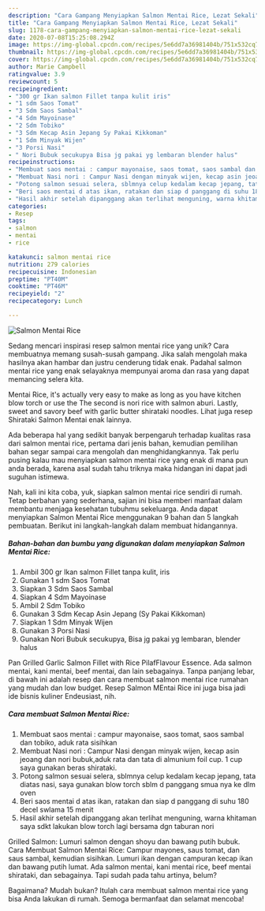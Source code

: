 ```yaml
---
description: "Cara Gampang Menyiapkan Salmon Mentai Rice, Lezat Sekali"
title: "Cara Gampang Menyiapkan Salmon Mentai Rice, Lezat Sekali"
slug: 1178-cara-gampang-menyiapkan-salmon-mentai-rice-lezat-sekali
date: 2020-07-08T15:25:08.294Z
image: https://img-global.cpcdn.com/recipes/5e6dd7a36981404b/751x532cq70/salmon-mentai-rice-foto-resep-utama.jpg
thumbnail: https://img-global.cpcdn.com/recipes/5e6dd7a36981404b/751x532cq70/salmon-mentai-rice-foto-resep-utama.jpg
cover: https://img-global.cpcdn.com/recipes/5e6dd7a36981404b/751x532cq70/salmon-mentai-rice-foto-resep-utama.jpg
author: Marie Campbell
ratingvalue: 3.9
reviewcount: 5
recipeingredient:
- "300 gr Ikan salmon Fillet tanpa kulit iris"
- "1 sdm Saos Tomat"
- "3 Sdm Saos Sambal"
- "4 Sdm Mayoinase"
- "2 Sdm Tobiko"
- "3 Sdm Kecap Asin Jepang Sy Pakai Kikkoman"
- "1 Sdm Minyak Wijen"
- "3 Porsi Nasi"
- " Nori Bubuk secukupya Bisa jg pakai yg lembaran blender halus"
recipeinstructions:
- "Membuat saos mentai : campur mayonaise, saos tomat, saos sambal dan tobiko, aduk rata sisihkan"
- "Membuat Nasi nori : Campur Nasi dengan minyak wijen, kecap asin jeoang dan nori bubuk,aduk rata dan tata di almunium foil cup. 1 cup saya gunakan beras shirataki."
- "Potong salmon sesuai selera, sblmnya celup kedalam kecap jepang, tata diatas nasi, saya gunakan blow torch sblm d panggang smua nya ke dlm oven"
- "Beri saos mentai d atas ikan, ratakan dan siap d panggang di suhu 180 decel swlama 15 menit"
- "Hasil akhir setelah dipanggang akan terlihat menguning, warna khitaman saya sdkt lakukan blow torch lagi bersama dgn taburan nori"
categories:
- Resep
tags:
- salmon
- mentai
- rice

katakunci: salmon mentai rice 
nutrition: 279 calories
recipecuisine: Indonesian
preptime: "PT40M"
cooktime: "PT46M"
recipeyield: "2"
recipecategory: Lunch

---
```



![Salmon Mentai Rice](https://img-global.cpcdn.com/recipes/5e6dd7a36981404b/751x532cq70/salmon-mentai-rice-foto-resep-utama.jpg)

Sedang mencari inspirasi resep salmon mentai rice yang unik? Cara membuatnya memang susah-susah gampang. Jika salah mengolah maka hasilnya akan hambar dan justru cenderung tidak enak. Padahal salmon mentai rice yang enak selayaknya mempunyai aroma dan rasa yang dapat memancing selera kita.

Mentai Rice, it&#39;s actually very easy to make as long as you have kitchen blow torch or use the The second is nori rice with salmon aburi. Lastly, sweet and savory beef with garlic butter shirataki noodles. Lihat juga resep Shirataki Salmon Mentai enak lainnya.

Ada beberapa hal yang sedikit banyak berpengaruh terhadap kualitas rasa dari salmon mentai rice, pertama dari jenis bahan, kemudian pemilihan bahan segar sampai cara mengolah dan menghidangkannya. Tak perlu pusing kalau mau menyiapkan salmon mentai rice yang enak di mana pun anda berada, karena asal sudah tahu triknya maka hidangan ini dapat jadi suguhan istimewa.


Nah, kali ini kita coba, yuk, siapkan salmon mentai rice sendiri di rumah. Tetap berbahan yang sederhana, sajian ini bisa memberi manfaat dalam membantu menjaga kesehatan tubuhmu sekeluarga. Anda dapat menyiapkan Salmon Mentai Rice menggunakan 9 bahan dan 5 langkah pembuatan. Berikut ini langkah-langkah dalam membuat hidangannya.

<!--inarticleads1-->

##### Bahan-bahan dan bumbu yang digunakan dalam menyiapkan Salmon Mentai Rice:

1. Ambil 300 gr Ikan salmon Fillet tanpa kulit, iris
1. Gunakan 1 sdm Saos Tomat
1. Siapkan 3 Sdm Saos Sambal
1. Siapkan 4 Sdm Mayoinase
1. Ambil 2 Sdm Tobiko
1. Gunakan 3 Sdm Kecap Asin Jepang (Sy Pakai Kikkoman)
1. Siapkan 1 Sdm Minyak Wijen
1. Gunakan 3 Porsi Nasi
1. Gunakan  Nori Bubuk secukupya, Bisa jg pakai yg lembaran, blender halus


Pan Grilled Garlic Salmon Fillet with Rice PilafFlavour Essence. Ada salmon mentai, kani mentai, beef mentai, dan lain sebagainya. Tanpa panjang lebar, di bawah ini adalah resep dan cara membuat salmon mentai rice rumahan yang mudah dan low budget. Resep Salmon MEntai Rice ini juga bisa jadi ide bisnis kuliner Endeusiast, nih. 

<!--inarticleads2-->

##### Cara membuat Salmon Mentai Rice:

1. Membuat saos mentai : campur mayonaise, saos tomat, saos sambal dan tobiko, aduk rata sisihkan
1. Membuat Nasi nori : Campur Nasi dengan minyak wijen, kecap asin jeoang dan nori bubuk,aduk rata dan tata di almunium foil cup. 1 cup saya gunakan beras shirataki.
1. Potong salmon sesuai selera, sblmnya celup kedalam kecap jepang, tata diatas nasi, saya gunakan blow torch sblm d panggang smua nya ke dlm oven
1. Beri saos mentai d atas ikan, ratakan dan siap d panggang di suhu 180 decel swlama 15 menit
1. Hasil akhir setelah dipanggang akan terlihat menguning, warna khitaman saya sdkt lakukan blow torch lagi bersama dgn taburan nori


Grilled Salmon: Lumuri salmon dengan shoyu dan bawang putih bubuk. Cara Membuat Salmon Mentai Rice: Campur mayones, saus tomat, dan saus sambal, kemudian sisihkan. Lumuri ikan dengan campuran kecap ikan dan bawang putih lumat. Ada salmon mentai, kani mentai rice, beef mentai shirataki, dan sebagainya. Tapi sudah pada tahu artinya, belum? 

Bagaimana? Mudah bukan? Itulah cara membuat salmon mentai rice yang bisa Anda lakukan di rumah. Semoga bermanfaat dan selamat mencoba!
